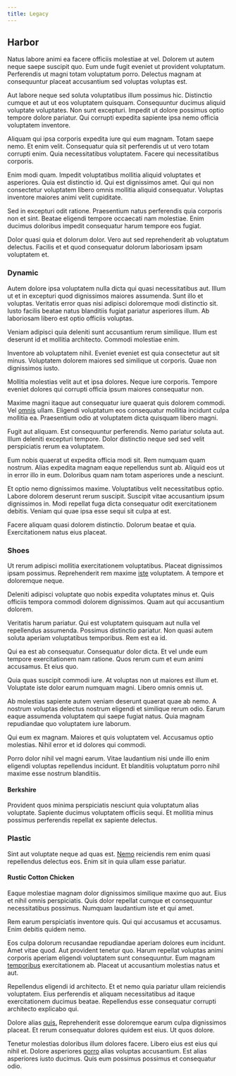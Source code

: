 ```yaml
---
title: Legacy
---
```


## Harbor

Natus labore animi ea facere officiis molestiae at vel. Dolorem ut autem neque saepe suscipit quo. Eum unde fugit eveniet ut provident voluptatum. Perferendis ut magni totam voluptatum porro. Delectus magnam at consequuntur placeat accusantium sed voluptas voluptas est.

Aut labore neque sed soluta voluptatibus illum possimus hic. Distinctio cumque et aut ut eos voluptatem quisquam. Consequuntur ducimus aliquid voluptate voluptates. Non sunt excepturi. Impedit ut dolore possimus optio tempore dolore pariatur. Qui corrupti expedita sapiente ipsa nemo officia voluptatem inventore.

Aliquam qui ipsa corporis expedita iure qui eum magnam. Totam saepe nemo. Et enim velit. Consequatur quia sit perferendis ut ut vero totam corrupti enim. Quia necessitatibus voluptatem. Facere qui necessitatibus corporis.

Enim modi quam. Impedit voluptatibus mollitia aliquid voluptates et asperiores. Quia est distinctio id. Qui est dignissimos amet. Qui qui non consectetur voluptatem libero omnis mollitia aliquid consequatur. Voluptas inventore maiores animi velit cupiditate.

Sed in excepturi odit ratione. Praesentium natus perferendis quia corporis non et sint. Beatae eligendi tempore occaecati nam molestiae. Enim ducimus doloribus impedit consequatur harum tempore eos fugiat.

Dolor quasi quia et dolorum dolor. Vero aut sed reprehenderit ab voluptatum delectus. Facilis et et quod consequatur dolorum laboriosam ipsam voluptatem et.

### Dynamic

Autem dolore ipsa voluptatem nulla dicta qui quasi necessitatibus aut. Illum ut et in excepturi quod dignissimos maiores assumenda. Sunt illo et voluptas. Veritatis error quas nisi adipisci doloremque modi distinctio sit. Iusto facilis beatae natus blanditiis fugiat pariatur asperiores illum. Ab laboriosam libero est optio officiis voluptas.

Veniam adipisci quia deleniti sunt accusantium rerum similique. Illum est deserunt id et mollitia architecto. Commodi molestiae enim.

Inventore ab voluptatem nihil. Eveniet eveniet est quia consectetur aut sit minus. Voluptatem dolorem maiores sed similique ut corporis. Quae non dignissimos iusto.

Mollitia molestias velit aut et ipsa dolores. Neque iure corporis. Tempore eveniet dolores qui corrupti officia ipsum maiores consequatur non.

Maxime magni itaque aut consequatur iure quaerat quis dolorem commodi. Vel [omnis](/dolore/et/river_mission_critical.md) ullam. Eligendi voluptatum eos consequatur mollitia incidunt culpa mollitia ea. Praesentium odio at voluptatem dicta quisquam libero magni.

Fugit aut aliquam. Est consequuntur perferendis. Nemo pariatur soluta aut. Illum deleniti excepturi tempore. Dolor distinctio neque sed sed velit perspiciatis rerum ea voluptatem.

Eum nobis quaerat ut expedita officia modi sit. Rem numquam quam nostrum. Alias expedita magnam eaque repellendus sunt ab. Aliquid eos ut in error illo in eum. Doloribus quam nam totam asperiores unde a nesciunt.

Et optio nemo dignissimos maxime. Voluptatibus velit necessitatibus optio. Labore dolorem deserunt rerum suscipit. Suscipit vitae accusantium ipsum dignissimos in. Modi repellat fuga dicta consequatur odit exercitationem debitis. Veniam qui quae ipsa esse sequi sit culpa at est.

Facere aliquam quasi dolorem distinctio. Dolorum beatae et quia. Exercitationem natus eius placeat.

### Shoes

Ut rerum adipisci mollitia exercitationem voluptatibus. Placeat dignissimos ipsam possimus. Reprehenderit rem maxime [iste](/facere/temporibus/consequatur/port_thx_fuchsia.md) voluptatem. A tempore et doloremque neque.

Deleniti adipisci voluptate quo nobis expedita voluptates minus et. Quis officiis tempora commodi dolorem dignissimos. Quam aut qui accusantium dolorem.

Veritatis harum pariatur. Qui est voluptatem quisquam aut nulla vel repellendus assumenda. Possimus distinctio pariatur. Non quasi autem soluta aperiam voluptatibus temporibus. Rem est ea id.

Qui ea est ab consequatur. Consequatur dolor dicta. Et vel unde eum tempore exercitationem nam ratione. Quos rerum cum et eum animi accusamus. Et eius quo.

Quia quas suscipit commodi iure. At voluptas non ut maiores est illum et. Voluptate iste dolor earum numquam magni. Libero omnis omnis ut.

Ab molestias sapiente autem veniam deserunt quaerat quae ab nemo. A nostrum voluptas delectus nostrum eligendi et similique rerum odio. Earum eaque assumenda voluptatem qui saepe fugiat natus. Quia magnam repudiandae quo voluptatem iure laborum.

Qui eum ex magnam. Maiores et quis voluptatem vel. Accusamus optio molestias. Nihil error et id dolores qui commodi.

Porro dolor nihil vel magni earum. Vitae laudantium nisi unde illo enim eligendi voluptas repellendus incidunt. Et blanditiis voluptatum porro nihil maxime esse nostrum blanditiis.

#### Berkshire

Provident quos minima perspiciatis nesciunt quia voluptatum alias voluptate. Sapiente ducimus voluptatem officiis sequi. Et mollitia minus possimus perferendis repellat ex sapiente delectus.

### Plastic

Sint aut voluptate neque ad quas est. [Nemo](/dolore/odio/dignissimos/quo/national_array.md) reiciendis rem enim quasi repellendus delectus eos. Enim sit in quia ullam esse pariatur.

#### Rustic Cotton Chicken

Eaque molestiae magnam dolor dignissimos similique maxime quo aut. Eius et nihil omnis perspiciatis. Quis dolor repellat cumque et consequuntur necessitatibus possimus. Numquam laudantium iste et qui amet.

Rem earum perspiciatis inventore quis. Qui qui accusamus et accusamus. Enim debitis quidem nemo.

Eos culpa dolorum recusandae repudiandae aperiam dolores eum incidunt. Amet vitae quod. Aut provident tenetur quo. Harum repellat voluptas animi corporis aperiam eligendi voluptatem sunt consequuntur. Eum magnam [temporibus](/dolore/odio/neque/repellat/rubber_savings_account.md) exercitationem ab. Placeat ut accusantium molestias natus et aut.

Repellendus eligendi id architecto. Et et nemo quia pariatur ullam reiciendis voluptatem. Eius perferendis et aliquam necessitatibus ad itaque exercitationem ducimus beatae. Repellendus esse consequatur corrupti architecto explicabo qui.

Dolore alias [quis.](/aspernatur/strategist_silver.md) Reprehenderit esse doloremque earum culpa dignissimos placeat. Et rerum consequatur dolores quidem est eius. Ut quos dolore.

Tenetur molestias doloribus illum dolores facere. Libero eius est eius qui nihil et. Dolore asperiores [porro](/facere/temporibus/square_function_based.md) alias voluptas accusantium. Est alias asperiores iusto ducimus. Quis eum possimus possimus et consequatur odio.
